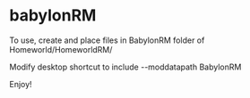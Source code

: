 # babylonRM

To use, create and place files in BabylonRM folder of Homeworld/HomeworldRM/

Modify desktop shortcut to include --moddatapath BabylonRM

Enjoy!